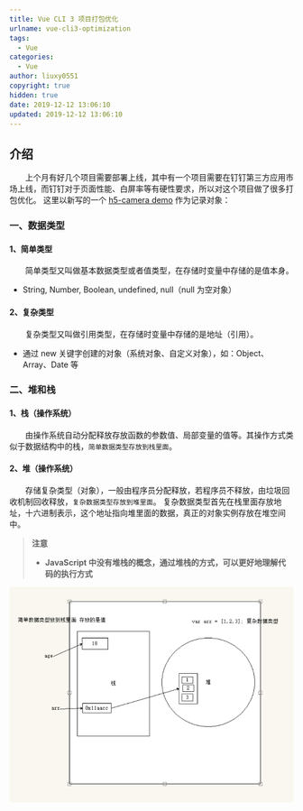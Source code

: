 ```yaml
---
title: Vue CLI 3 项目打包优化
urlname: vue-cli3-optimization
tags:
  - Vue
categories:
  - Vue
author: liuxy0551
copyright: true
hidden: true
date: 2019-12-12 13:06:10
updated: 2019-12-12 13:06:10
---
```


## 介绍

　　上个月有好几个项目需要部署上线，其中有一个项目需要在钉钉第三方应用市场上线，而钉钉对于页面性能、白屏率等有硬性要求，所以对这个项目做了很多打包优化。
这里以新写的一个 [h5-camera demo](https://github.com/liuxy0551/h5-camera) 作为记录对象：
<!--more-->


### 一、数据类型

#### 1、简单类型

　　简单类型又叫做基本数据类型或者值类型，在存储时变量中存储的是值本身。

- String, Number, Boolean, undefined, null（null 为空对象）

#### 2、复杂类型

　　复杂类型又叫做引用类型，在存储时变量中存储的是地址（引用）。

- 通过 new 关键字创建的对象（系统对象、自定义对象），如：Object、Array、Date 等


### 二、堆和栈

#### 1、栈（操作系统）

　　由操作系统自动分配释放存放函数的参数值、局部变量的值等。其操作方式类似于数据结构中的栈，`简单数据类型存放到栈里面`。

#### 2、堆（操作系统）

　　存储复杂类型（对象），一般由程序员分配释放，若程序员不释放，由垃圾回收机制回收释放，`复杂数据类型存放到堆里面`。
复杂数据类型首先在栈里面存放地址，十六进制表示，这个地址指向堆里面的数据，真正的对象实例存放在堆空间中。

>**注意**
>* **JavaScript 中没有堆栈的概念，通过堆栈的方式，可以更好地理解代码的执行方式**

![](/images/posts/js-typeof/1.png)

